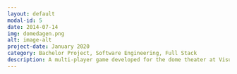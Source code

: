 ```yaml
---
layout: default
modal-id: 5
date: 2014-07-14
img: domedagen.png
alt: image-alt
project-date: January 2020
category: Bachelor Project, Software Engineering, Full Stack
description: A multi-player game developed for the dome theater at Visualiseringscenter C as part of the education M.Sc. in Media Technology and Engineering. [Github Repo]({% post_url https://github.com/veiyas/DomeDagen %})
---
```

